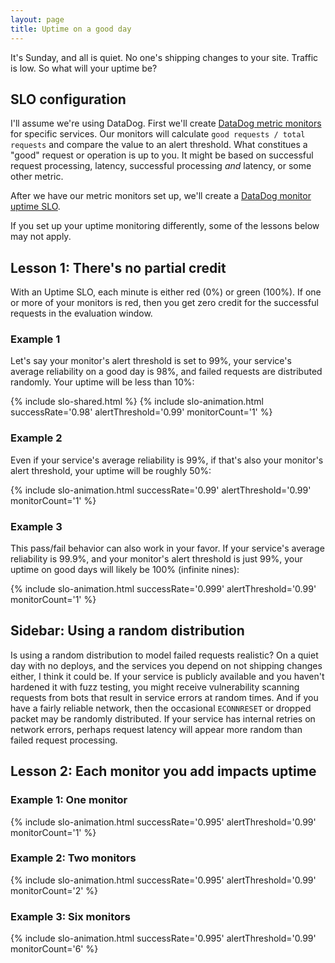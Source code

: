 ```yaml
---
layout: page
title: Uptime on a good day
---
```

It's Sunday, and all is quiet. No one's shipping changes to your site. Traffic is low. So what will your uptime be?

## SLO configuration

I'll assume we're using DataDog. First we'll create [DataDog metric monitors](https://docs.datadoghq.com/monitors/types/metric/?tab=threshold) for specific services. Our monitors will calculate `good requests / total requests` and compare the value to an alert threshold. What constitues a "good" request or operation is up to you. It might be based on successful request processing, latency, successful processing _and_ latency, or some other metric.

After we have our metric monitors set up, we'll create a [DataDog monitor uptime SLO](https://docs.datadoghq.com/service_management/service_level_objectives/monitor/).

If you set up your uptime monitoring differently, some of the lessons below may not apply.

## Lesson 1: There's no partial credit
With an Uptime SLO, each minute is either red (0%) or green (100%). If one or more of your monitors is red, then you get zero credit for the successful requests in the evaluation window.

### Example 1
Let's say your monitor's alert threshold is set to 99%, your service's average reliability on a good day is 98%, and failed requests are distributed randomly. Your uptime will be less than 10%:

{% include slo-shared.html %}
{% include slo-animation.html successRate='0.98' alertThreshold='0.99' monitorCount='1' %}

### Example 2
Even if your service's average reliability is 99%, if that's also your monitor's alert threshold, your uptime will be roughly 50%:

{% include slo-animation.html successRate='0.99' alertThreshold='0.99' monitorCount='1' %}

### Example 3
This pass/fail behavior can also work in your favor. If your service's average reliability is 99.9%, and your monitor's alert threshold is just 99%, your uptime on good days will likely be 100% (infinite nines):

{% include slo-animation.html successRate='0.999' alertThreshold='0.99' monitorCount='1' %}

## Sidebar: Using a random distribution
Is using a random distribution to model failed requests realistic? On a quiet day with no deploys, and the services you depend on not shipping changes either, I think it could be. If your service is publicly available and you haven't hardened it with fuzz testing, you might receive vulnerability scanning requests from bots that result in service errors at random times. And if you have a fairly reliable network, then the occasional `ECONNRESET` or dropped packet may be randomly distributed. If your service has internal retries on network errors, perhaps request latency will appear more random than failed request processing.

## Lesson 2: Each monitor you add impacts uptime

### Example 1: One monitor

{% include slo-animation.html successRate='0.995' alertThreshold='0.99' monitorCount='1' %}

### Example 2: Two monitors

{% include slo-animation.html successRate='0.995' alertThreshold='0.99' monitorCount='2' %}

### Example 3: Six monitors

{% include slo-animation.html successRate='0.995' alertThreshold='0.99' monitorCount='6' %}
